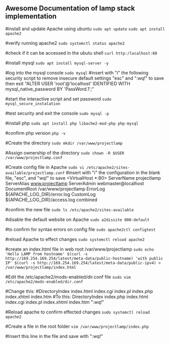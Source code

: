 ## Awesome Documentation of lamp stack implementation

#install and update Apache using ubuntu 
`sudo apt update`
`sudo apt install apache2`  

#verify running apache2
`sudo systemctl status apache2`

#check if it can be accessed in the ubutu shell
`curl http:/localhost:80`

#install mysql
`sudo apt install mysql-server -y`

#log into the mysql console
`sudo mysql`
    #insert with "i" the following security script to remove insecure default settings "esc" and ":wq!" to save then exit
"ALTER USER 'root'@'localhost' IDENTIFIED WITH mysql_native_password BY 'PassWord.1';"

#start the interactive script and set password
`sudo mysql_secure_instalation`

#test security and exit the console
`sudo mysql -p`

#install php
`sudo apt install php libache2-mod-php php-mysql`

#confirm php version
`php -v`

#Create the directory
`sudo mkdir /var/www/projectlamp`

#Assign ownership of the directory
`sudo chown -R $USER /var/www/projectlamp.conf`

#Create config file in Apache
`sudo vi /etc/apache2/sites-available/projectlamp.conf`
  #insert with "i" the configuration in the blank file, "esc", and "wq!" to save 
<VirtualHost *:80>
    ServerName projectlamp
    ServerAlias www.projectlamp 
    ServerAdmin webmaster@localhost
    DocumentRoot /var/www/projectlamp
    ErrorLog ${APACHE_LOG_DIR}/error.log
    CustomLog ${APACHE_LOG_DIR}/access.log combined
</VirtualHost>

#confirm the new file
`sudo ls /etc/apache2/sites-available`

#disable the default website on Apache
`sudo a2dissite 000-default`

#to confirm for syntax errors on config file
`sudo apache2ctl configtest`

#reload Apache to effect changes
`sudo systemctl reload apache2`

#create an index.html file in web root /var/www/projectlamp
`sudo echo 'Hello LAMP from hostname' $(curl -s http://169.254.169.254/latest/meta-data/public-hostname) 'with public IP' $(curl -s http://169.254.169.254/latest/meta-data/public-ipv4) > /var/www/projectlamp/index.html`

#Edit the /etc/apache2/mods-enabled/dir.conf file
`sudo vim /etc/apache2/mods-enabled/dir.conf`

<IfModule mod_dir.c>
        #Change this:
        #DirectoryIndex index.html index.cgi index.pl index.php index.xhtml index.htm
        #To this:
        DirectoryIndex index.php index.html index.cgi index.pl index.xhtml index.htm
</IfModule>
":wq!"

#Reload apache to confirm effected changes
`sudo systemctl reload apache2`

#Create a file in the root folder
`vim /var/www/projectlamp/index.php`

#Insert this line in the file and save with ":wq!"
<?php
phpinfo();

#To remove the file created as it contains sesitive information:
`sudo rm /var/www/projectlamp/index.php`
